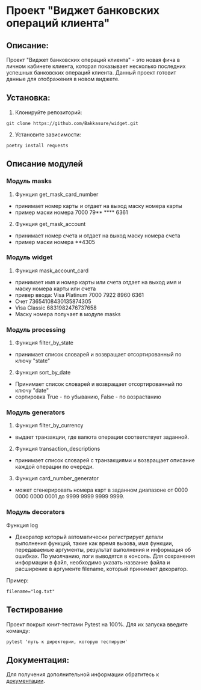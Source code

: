 # Проект "Виджет банковских операций клиента"

## Описание:

Проект "Виджет банковских операций клиента" - это новая фича в личном кабинете клиента,
которая показывает несколько последних успешных банковских операций клиента. 
Данный проект готовит данные для отображения в новом виджете.

## Установка:

1. Клонируйте репозиторий:
```
git clone https://github.com/Bakkasure/widget.git
```
2. Установите зависимости:
```
poetry install requests
```

## Описание модулей
### Модуль masks
1. Функция get_mask_card_number
- принимает номер карты и отдает на выход маску номера карты
- пример маски номера 7000 79** **** 6361

2. Функция get_mask_account 
- принимает номер счета и отдает на выход маску номера счета
- пример маски номера **4305

### Модуль widget 
1. Функция mask_account_card 
- принимает имя и номер карты или счета отдает на выход имя и маску номера карты или счета
- привер ввода: Visa Platinum 7000 7922 8960 6361
- Счет 73654108430135874305
- Visa Classic 6831982476737658
- Маску номера получает в модуле masks

### Модуль processing
1. Функция filter_by_state
- принимает список словарей и возвращает отсортированный по ключу "state"
2. Функция sort_by_date
- Принимает список словарей и возвращает отсортированный по ключу "date"
- сортировка True - по убыванию, False - по возрастанию

### Модуль generators
1. Функция filter_by_currency 
- выдает транзакции, где валюта операции соответствует заданной.
2. Функция transaction_descriptions 
- принимает список словарей с транзакциями и возвращает описание каждой операции по очереди.
3. Функция card_number_generator 
- может сгенерировать номера карт в заданном диапазоне от 0000 0000 0000 0001 до 9999 9999 9999 9999.

### Модуль decorators
Функция log
- Декоратор который автоматически регистрирует детали выполнения функций, такие как время вызова, имя функции, передаваемые аргументы, результат выполнения и информация об ошибках.
По умолчанию, логи выводятся в консоль. Для сохранения информации в файл, необходимо указать название файла и расширение в аргументе filename, который принимает декоратор. 

Пример:
```
filename="log.txt"
```

## Тестирование

Проект покрыт юнит-тестами Pytest на 100%.
Для их запуска введите команду:
```
pytest 'путь к директории, которую тестируем'
```
## Документация:

Для получения дополнительной информации обратитесь к [документации](README.md).
